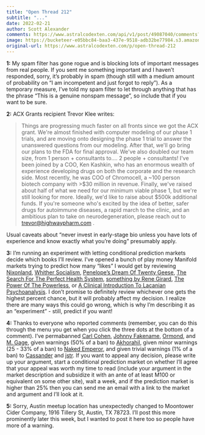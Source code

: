 ```yaml
---
title: "Open Thread 212"
subtitle: "..."
date: 2022-02-21
author: Scott Alexander
comments: https://www.astralcodexten.com/api/v1/post/49087040/comments?&all_comments=true
image: https://bucketeer-e05bbc84-baa3-437e-9518-adb32be77984.s3.amazonaws.com/public/images/83d46bcb-b080-48fc-b3af-63446e2a7261_496x341.png
original-url: https://www.astralcodexten.com/p/open-thread-212
---
```

**1:** My spam filter has gone rogue and is blocking lots of important messages from real people. If you sent me something important and I haven’t responded, sorry, it’s probably in spam (though still with a medium amount of probability on “I am incompetent and just forgot to reply”). As a temporary measure, I’ve told my spam filter to let through anything that has the phrase “This is a genuine nonspam message”, so include that if you want to be sure.

**2:** ACX Grants recipient Trevor Klee writes: 

> Things are progressing much faster on all fronts since we got the ACX grant. We're almost finished with computer modeling of our phase 1 trials, and are moving onto designing the phase 1 trial to answer the unanswered questions from our modeling. After that, we'll go bring our plans to the FDA for final approval. We've also doubled our team size, from 1 person + consultants to.... 2 people + consultants! I've been joined by a COO, Ken Kashkin, who has an enormous wealth of experience developing drugs on both the corporate and the research side. Most recently, he was COO of Chromocell, a ~100 person biotech company with >$30 million in revenue. Finally, we've raised about half of what we need for our minimum viable phase 1, but we're still looking for more. Ideally, we'd like to raise about $500k additional funds. If you're someone who's excited by the idea of better, safer drugs for autoimmune diseases, a rapid march to the clinic, and an ambitious plan to take on neurodegeneration, please reach out to [trevor@highwaypharm.com](mailto:trevor@highwaypharm.com) . 

Usual caveats about “never invest in early-stage bio unless you have lots of experience and know exactly what you’re doing” presumably apply.

**3:** I’m running an experiment with letting conditional prediction markets decide which books I’ll review. I’ve opened a bunch of play money Manifold markets trying to predict how many “likes” I would get by reviewing [Nixonland](https://manifold.markets/ScottAlexander/if-i-review-rick-perlsteins-nixonla), [Whither Socialism](https://manifold.markets/ScottAlexander/if-i-review-joseph-stiglitzs-whithe), [Penelope’s Dream Of Twenty Geese](https://manifold.markets/ScottAlexander/if-i-review-edward-teachs-penelopes), [The Search For The Perfect Health System](https://manifold.markets/ScottAlexander/if-i-review-mark-brinells-the-searc), [something by Rene Girard](https://manifold.markets/ScottAlexander/if-i-review-one-of-rene-girards-boo), [The Power Of The Powerless](https://manifold.markets/ScottAlexander/if-i-review-vaclav-havels-the-power), or [A Clinical Introduction To Lacanian Psychoanalysis](https://manifold.markets/ScottAlexander/if-i-review-bruce-finks-a-clinical). I don’t promise to definitely review whichever one gets the highest percent chance, but it will probably affect my decision. I realize there are many ways this could go wrong, which is why I’m describing it as an “experiment” - still, predict if you want!

**4:** Thanks to everyone who reported comments (remember, you can do this through the menu you get when you click the three dots at the bottom of a comment). I’ve permabanned [Carl Cohen](https://astralcodexten.substack.com/p/bounded-distrust/comment/4691234), [Johnny Fakename](https://astralcodexten.substack.com/p/open-thread-210/comment/5176475), [Ormond](https://astralcodexten.substack.com/p/heuristics-that-almost-always-work/comment/4959498), and [M. Gage](https://astralcodexten.substack.com/p/the-gods-only-have-power-because/comment/5176602), given warnings (50% of a ban) to [Akhorahil](https://astralcodexten.substack.com/p/book-review-sadly-porn/comment/5176578), given minor warnings (25 - 33% of a ban) to [Naked Emperor](https://astralcodexten.substack.com/p/open-thread-210/comment/5176407), and given trivial warnings (1% of a ban) to [Cassander](https://astralcodexten.substack.com/p/why-do-i-suck/comment/4840619) and [jstr](https://astralcodexten.substack.com/p/hidden-open-thread-2105/comment/5176531). If you want to appeal any decision, please write up your argument, start a conditional prediction market on whether I’ll agree that your appeal was worth my time to read (include your argument in the market description and subsidize it with an ante of at least M100 or equivalent on some other site), wait a week, and if the prediction market is higher than 25% then you can send me an email with a link to the market and argument and I’ll look at it. 

**5:** Sorry, Austin meetup location has unexpectedly changed to Moontower Cider Company, 1916 Tillery St, Austin, TX 78723. I’ll post this more prominently later this week, but I wanted to post it here too so people have more of a warning.
